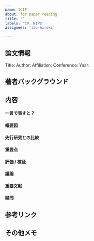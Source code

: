 ```yaml
---
name: ICIP
about: for paper reading
title: ''
labels: 'CV, NIPS'
assignees: 'ito-hiroki'

---
```


## 論文情報
Title: 
Author: 
Affiliation: 
Conference: 
Year: 

## 著者バックグラウンド


## 内容
#### 一言で表すと？

#### 概要図

#### 先行研究との比較

#### 重要点

#### 評価 / 検証

#### 議論

#### 重要文献

#### 疑問


## 参考リンク


## その他メモ

